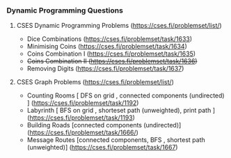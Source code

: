 ### Dynamic Programming Questions
 

1. CSES Dynamic Programming Problems  (https://cses.fi/problemset/list/)
     - Dice Combinations  (https://cses.fi/problemset/task/1633)
     - Minimising Coins  (https://cses.fi/problemset/task/1634)
     - Coins Combination I  (https://cses.fi/problemset/task/1635)
     - ~~Coins Combination II (https://cses.fi/problemset/task/1636)~~ 
     - Removing Digits  (https://cses.fi/problemset/task/1637)
     
     
1. CSES Graph Problems (https://cses.fi/problemset/list/)
     - Counting Rooms  [ DFS on grid , connected components (undirected) ] (https://cses.fi/problemset/task/1192)
     - Labyrinth  [ BFS on grid , shorteset path (unweighted), print path ] (https://cses.fi/problemset/task/1193)
     - Building Roads [connected components (undirected)]  (https://cses.fi/problemset/task/1666/)
     - Message Routes [connected components, BFS , shortest path (unweighted)] (https://cses.fi/problemset/task/1667)
